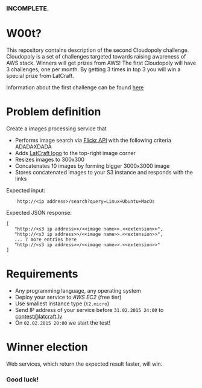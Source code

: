 ### INCOMPLETE.

W00t? 
==================

This repository contains description of the second Cloudopoly challenge. Cloudopoly is a set of challenges targeted towards raising awareness of AWS stack. Winners will get prizes from AWS! The first Cloudopoly will have 3 challenges, one per month. By getting 3 times in top 3 you will win a special prize from LatCraft.

Information about the first challenge can be found [here](https://github.com/latcraft/cloudopoly-search)

Problem definition
==================
Create a images processing service that
- Performs image search via [Flickr API](https://www.flickr.com/services/api/flickr.photos.search.html) with the following criteria ADADAXDADA
- Adds [LatCraft logo](https://github.com/latcraft/latcraft.github.io/blob/master/images/logo.png) to the top-right image corner
- Resizes images to 300x300
- Concatenates 10 images by forming bigger 3000x3000 image
- Stores concatenated images to your S3 instance and responds with the links

Expected input: 

        http://<ip address>/search?query=Linux+Ubuntu+MacOs

Expected JSON response:

```
[
   "http://<s3 ip address>>/<<image name>>.<<extension>>", 
   "http://<s3 ip address>>/<<image name>>.<<extension>>",
   ... 7 more entries here
   "http://<s3 ip address>>/<<image name>>.<<extension>>"
]
```

# Requirements

- Any programming language, any operating system
- Deploy your service to *AWS* *EC2* (free tier)
- Use smallest instance type (`t2.micro`)
- Send IP address of your service before `31.02.2015 24:00` to contest@latcraft.lv
- On `02.02.2015 20:00` we start the test! 
 
# Winner election

Web services, which return the expected result faster, will win.

### Good luck!

